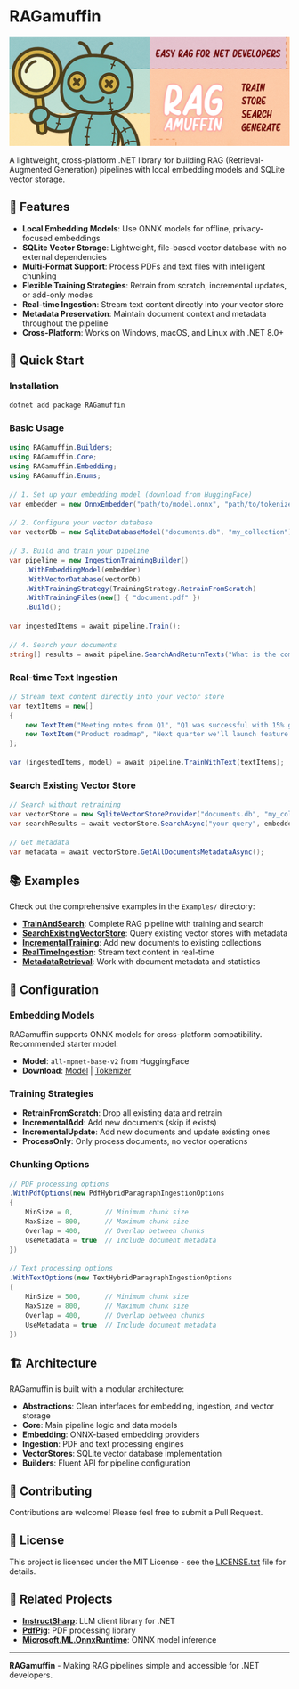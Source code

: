 # RAGamuffin

![RAGamuffin Banner](assets/banner.jpg)

A lightweight, cross-platform .NET library for building RAG (Retrieval-Augmented Generation) pipelines with local embedding models and SQLite vector storage.

## 🚀 Features

- **Local Embedding Models**: Use ONNX models for offline, privacy-focused embeddings
- **SQLite Vector Storage**: Lightweight, file-based vector database with no external dependencies
- **Multi-Format Support**: Process PDFs and text files with intelligent chunking
- **Flexible Training Strategies**: Retrain from scratch, incremental updates, or add-only modes
- **Real-time Ingestion**: Stream text content directly into your vector store
- **Metadata Preservation**: Maintain document context and metadata throughout the pipeline
- **Cross-Platform**: Works on Windows, macOS, and Linux with .NET 8.0+

## 🎯 Quick Start

### Installation

```bash
dotnet add package RAGamuffin
```

### Basic Usage

```csharp
using RAGamuffin.Builders;
using RAGamuffin.Core;
using RAGamuffin.Embedding;
using RAGamuffin.Enums;

// 1. Set up your embedding model (download from HuggingFace)
var embedder = new OnnxEmbedder("path/to/model.onnx", "path/to/tokenizer.json");

// 2. Configure your vector database
var vectorDb = new SqliteDatabaseModel("documents.db", "my_collection");

// 3. Build and train your pipeline
var pipeline = new IngestionTrainingBuilder()
    .WithEmbeddingModel(embedder)
    .WithVectorDatabase(vectorDb)
    .WithTrainingStrategy(TrainingStrategy.RetrainFromScratch)
    .WithTrainingFiles(new[] { "document.pdf" })
    .Build();

var ingestedItems = await pipeline.Train();

// 4. Search your documents
string[] results = await pipeline.SearchAndReturnTexts("What is the company policy?", 5);
```

### Real-time Text Ingestion

```csharp
// Stream text content directly into your vector store
var textItems = new[]
{
    new TextItem("Meeting notes from Q1", "Q1 was successful with 15% growth..."),
    new TextItem("Product roadmap", "Next quarter we'll launch feature X...")
};

var (ingestedItems, model) = await pipeline.TrainWithText(textItems);
```

### Search Existing Vector Store

```csharp
// Search without retraining
var vectorStore = new SqliteVectorStoreProvider("documents.db", "my_collection");
var searchResults = await vectorStore.SearchAsync("your query", embedder, 5);

// Get metadata
var metadata = await vectorStore.GetAllDocumentsMetadataAsync();
```

## 📚 Examples

Check out the comprehensive examples in the `Examples/` directory:

- **[TrainAndSearch](Examples/RAGamuffin.Examples.TrainAndSearch/)**: Complete RAG pipeline with training and search
- **[SearchExistingVectorStore](Examples/RAGamuffin.Examples.SearchExistingVectorStore/)**: Query existing vector stores with metadata
- **[IncrementalTraining](Examples/RAGamuffin.Examples.IncrementalTraining/)**: Add new documents to existing collections
- **[RealTimeIngestion](Examples/RAGamuffin.Examples.RealTimeIngestion/)**: Stream text content in real-time
- **[MetadataRetrieval](Examples/RAGamuffin.Examples.MetadataRetrieval/)**: Work with document metadata and statistics

## 🔧 Configuration

### Embedding Models

RAGamuffin supports ONNX models for cross-platform compatibility. Recommended starter model:

- **Model**: `all-mpnet-base-v2` from HuggingFace
- **Download**: [Model](https://huggingface.co/sentence-transformers/all-mpnet-base-v2/blob/main/onnx/model.onnx) | [Tokenizer](https://huggingface.co/sentence-transformers/all-mpnet-base-v2/resolve/main/tokenizer.json)

### Training Strategies

- **RetrainFromScratch**: Drop all existing data and retrain
- **IncrementalAdd**: Add new documents (skip if exists)
- **IncrementalUpdate**: Add new documents and update existing ones
- **ProcessOnly**: Only process documents, no vector operations

### Chunking Options

```csharp
// PDF processing options
.WithPdfOptions(new PdfHybridParagraphIngestionOptions
{
    MinSize = 0,        // Minimum chunk size
    MaxSize = 800,      // Maximum chunk size
    Overlap = 400,      // Overlap between chunks
    UseMetadata = true  // Include document metadata
})

// Text processing options
.WithTextOptions(new TextHybridParagraphIngestionOptions
{
    MinSize = 500,      // Minimum chunk size
    MaxSize = 800,      // Maximum chunk size
    Overlap = 400,      // Overlap between chunks
    UseMetadata = true  // Include document metadata
})
```

## 🏗️ Architecture

RAGamuffin is built with a modular architecture:

- **Abstractions**: Clean interfaces for embedding, ingestion, and vector storage
- **Core**: Main pipeline logic and data models
- **Embedding**: ONNX-based embedding providers
- **Ingestion**: PDF and text processing engines
- **VectorStores**: SQLite vector database implementation
- **Builders**: Fluent API for pipeline configuration

## 🤝 Contributing

Contributions are welcome! Please feel free to submit a Pull Request.

## 📄 License

This project is licensed under the MIT License - see the [LICENSE.txt](LICENSE.txt) file for details.

## 🔗 Related Projects

- **[InstructSharp](https://github.com/jonathanfavorite/InstructSharp)**: LLM client library for .NET
- **[PdfPig](https://github.com/UglyToad/PdfPig)**: PDF processing library
- **[Microsoft.ML.OnnxRuntime](https://github.com/microsoft/onnxruntime)**: ONNX model inference

---

**RAGamuffin** - Making RAG pipelines simple and accessible for .NET developers.
